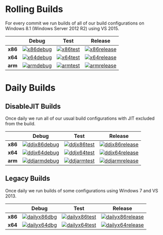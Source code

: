 # Rolling Builds

For every commit we run builds of all of our build configurations on Windows 8.1 (Windows Server 2012 R2) using VS 2015.

|         | __Debug__ | __Test__ | __Release__ |
|:-------:|:---------:|:--------:|:-----------:|
| __x86__ | [![x86debug][x86dbgicon]][x86dbglink] | [![x86test][x86testicon]][x86testlink] | [![x86release][x86relicon]][x86rellink] |
| __x64__ | [![x64debug][x64dbgicon]][x64dbglink] | [![x64test][x64testicon]][x64testlink] | [![x64release][x64relicon]][x64rellink] |
| __arm__ | [![armdebug][armdbgicon]][armdbglink] | [![armtest][armtesticon]][armtestlink] | [![armrelease][armrelicon]][armrellink] |

[x86dbgicon]: http://dotnet-ci.cloudapp.net/job/Microsoft_ChakraCore/job/Microsoft_ChakraCore_x86_debug/badge/icon
[x86dbglink]: http://dotnet-ci.cloudapp.net/job/Microsoft_ChakraCore/job/Microsoft_ChakraCore_x86_debug/
[x86testicon]: http://dotnet-ci.cloudapp.net/job/Microsoft_ChakraCore/job/Microsoft_ChakraCore_x86_test/badge/icon
[x86testlink]: http://dotnet-ci.cloudapp.net/job/Microsoft_ChakraCore/job/Microsoft_ChakraCore_x86_test/
[x86relicon]: http://dotnet-ci.cloudapp.net/job/Microsoft_ChakraCore/job/Microsoft_ChakraCore_x86_release/badge/icon
[x86rellink]: http://dotnet-ci.cloudapp.net/job/Microsoft_ChakraCore/job/Microsoft_ChakraCore_x86_release/

[x64dbgicon]: http://dotnet-ci.cloudapp.net/job/Microsoft_ChakraCore/job/Microsoft_ChakraCore_x64_debug/badge/icon
[x64dbglink]: http://dotnet-ci.cloudapp.net/job/Microsoft_ChakraCore/job/Microsoft_ChakraCore_x64_debug/
[x64testicon]: http://dotnet-ci.cloudapp.net/job/Microsoft_ChakraCore/job/Microsoft_ChakraCore_x64_test/badge/icon
[x64testlink]: http://dotnet-ci.cloudapp.net/job/Microsoft_ChakraCore/job/Microsoft_ChakraCore_x64_test/
[x64relicon]: http://dotnet-ci.cloudapp.net/job/Microsoft_ChakraCore/job/Microsoft_ChakraCore_x64_release/badge/icon
[x64rellink]: http://dotnet-ci.cloudapp.net/job/Microsoft_ChakraCore/job/Microsoft_ChakraCore_x64_release/

[armdbgicon]: http://dotnet-ci.cloudapp.net/job/Microsoft_ChakraCore/job/Microsoft_ChakraCore_arm_debug/badge/icon
[armdbglink]: http://dotnet-ci.cloudapp.net/job/Microsoft_ChakraCore/job/Microsoft_ChakraCore_arm_debug/
[armtesticon]: http://dotnet-ci.cloudapp.net/job/Microsoft_ChakraCore/job/Microsoft_ChakraCore_arm_test/badge/icon
[armtestlink]: http://dotnet-ci.cloudapp.net/job/Microsoft_ChakraCore/job/Microsoft_ChakraCore_arm_test/
[armrelicon]: http://dotnet-ci.cloudapp.net/job/Microsoft_ChakraCore/job/Microsoft_ChakraCore_arm_release/badge/icon
[armrellink]: http://dotnet-ci.cloudapp.net/job/Microsoft_ChakraCore/job/Microsoft_ChakraCore_arm_release/

# Daily Builds

## DisableJIT Builds

Once daily we run all of our usual build configurations with JIT excluded from the build.

|         | __Debug__ | __Test__ | __Release__ |
|:-------:|:---------:|:--------:|:-----------:|
| __x86__ | [![ddjx86debug][ddjx86dbgicon]][ddjx86dbglink] | [![ddjx86test][ddjx86testicon]][ddjx86testlink] | [![ddjx86release][ddjx86relicon]][ddjx86rellink] |
| __x64__ | [![ddjx64debug][ddjx64dbgicon]][ddjx64dbglink] | [![ddjx64test][ddjx64testicon]][ddjx64testlink] | [![ddjx64release][ddjx64relicon]][ddjx64rellink] |
| __arm__ | [![ddjarmdebug][ddjarmdbgicon]][ddjarmdbglink] | [![ddjarmtest][ddjarmtesticon]][ddjarmtestlink] | [![ddjarmrelease][ddjarmrelicon]][ddjarmrellink] |

[ddjx86dbgicon]: http://dotnet-ci.cloudapp.net/job/Microsoft_ChakraCore/job/Microsoft_ChakraCore_daily_disablejit_x86_debug/badge/icon
[ddjx86dbglink]: http://dotnet-ci.cloudapp.net/job/Microsoft_ChakraCore/job/Microsoft_ChakraCore_daily_disablejit_x86_debug/
[ddjx86testicon]: http://dotnet-ci.cloudapp.net/job/Microsoft_ChakraCore/job/Microsoft_ChakraCore_daily_disablejit_x86_test/badge/icon
[ddjx86testlink]: http://dotnet-ci.cloudapp.net/job/Microsoft_ChakraCore/job/Microsoft_ChakraCore_daily_disablejit_x86_test/
[ddjx86relicon]: http://dotnet-ci.cloudapp.net/job/Microsoft_ChakraCore/job/Microsoft_ChakraCore_daily_disablejit_x86_release/badge/icon
[ddjx86rellink]: http://dotnet-ci.cloudapp.net/job/Microsoft_ChakraCore/job/Microsoft_ChakraCore_daily_disablejit_x86_release/

[ddjx64dbgicon]: http://dotnet-ci.cloudapp.net/job/Microsoft_ChakraCore/job/Microsoft_ChakraCore_daily_disablejit_x64_debug/badge/icon
[ddjx64dbglink]: http://dotnet-ci.cloudapp.net/job/Microsoft_ChakraCore/job/Microsoft_ChakraCore_daily_disablejit_x64_debug/
[ddjx64testicon]: http://dotnet-ci.cloudapp.net/job/Microsoft_ChakraCore/job/Microsoft_ChakraCore_daily_disablejit_x64_test/badge/icon
[ddjx64testlink]: http://dotnet-ci.cloudapp.net/job/Microsoft_ChakraCore/job/Microsoft_ChakraCore_daily_disablejit_x64_test/
[ddjx64relicon]: http://dotnet-ci.cloudapp.net/job/Microsoft_ChakraCore/job/Microsoft_ChakraCore_daily_disablejit_x64_release/badge/icon
[ddjx64rellink]: http://dotnet-ci.cloudapp.net/job/Microsoft_ChakraCore/job/Microsoft_ChakraCore_daily_disablejit_x64_release/

[ddjarmdbgicon]: http://dotnet-ci.cloudapp.net/job/Microsoft_ChakraCore/job/Microsoft_ChakraCore_daily_disablejit_arm_debug/badge/icon
[ddjarmdbglink]: http://dotnet-ci.cloudapp.net/job/Microsoft_ChakraCore/job/Microsoft_ChakraCore_daily_disablejit_arm_debug/
[ddjarmtesticon]: http://dotnet-ci.cloudapp.net/job/Microsoft_ChakraCore/job/Microsoft_ChakraCore_daily_disablejit_arm_test/badge/icon
[ddjarmtestlink]: http://dotnet-ci.cloudapp.net/job/Microsoft_ChakraCore/job/Microsoft_ChakraCore_daily_disablejit_arm_test/
[ddjarmrelicon]: http://dotnet-ci.cloudapp.net/job/Microsoft_ChakraCore/job/Microsoft_ChakraCore_daily_disablejit_arm_release/badge/icon
[ddjarmrellink]: http://dotnet-ci.cloudapp.net/job/Microsoft_ChakraCore/job/Microsoft_ChakraCore_daily_disablejit_arm_release/

## Legacy Builds

Once daily we run builds of some configurations using Windows 7 and VS 2013.

|         | __Debug__ | __Test__ | __Release__ |
|:-------:|:---------------:|:--------------:|:-----------------:|
| __x86__ | [![dailyx86dbg][dailyx86dbgicon]][dailyx86dbglink] | [![dailyx86test][dailyx86testicon]][dailyx86testlink] | [![dailyx86release][dailyx86relicon]][dailyx86rellink] |
| __x64__ | [![dailyx64dbg][dailyx64dbgicon]][dailyx64dbglink] | [![dailyx64test][dailyx64testicon]][dailyx64testlink] | [![dailyx64release][dailyx64relicon]][dailyx64rellink] |

[dailyx86dbgicon]: http://dotnet-ci.cloudapp.net/job/Microsoft_ChakraCore/job/Microsoft_ChakraCore_daily_x86_debug_prtest/badge/icon
[dailyx86dbglink]: http://dotnet-ci.cloudapp.net/job/Microsoft_ChakraCore/job/Microsoft_ChakraCore_daily_x86_debug_prtest/
[dailyx86testicon]: http://dotnet-ci.cloudapp.net/job/Microsoft_ChakraCore/job/Microsoft_ChakraCore_daily_x86_test_prtest/badge/icon
[dailyx86testlink]: http://dotnet-ci.cloudapp.net/job/Microsoft_ChakraCore/job/Microsoft_ChakraCore_daily_x86_test_prtest/
[dailyx86relicon]: http://dotnet-ci.cloudapp.net/job/Microsoft_ChakraCore/job/Microsoft_ChakraCore_daily_x86_release_prtest/badge/icon
[dailyx86rellink]: http://dotnet-ci.cloudapp.net/job/Microsoft_ChakraCore/job/Microsoft_ChakraCore_daily_x86_release_prtest/

[dailyx64dbgicon]: http://dotnet-ci.cloudapp.net/job/Microsoft_ChakraCore/job/Microsoft_ChakraCore_daily_x64_debug_prtest/badge/icon
[dailyx64dbglink]: http://dotnet-ci.cloudapp.net/job/Microsoft_ChakraCore/job/Microsoft_ChakraCore_daily_x64_debug_prtest/
[dailyx64testicon]: http://dotnet-ci.cloudapp.net/job/Microsoft_ChakraCore/job/Microsoft_ChakraCore_daily_x64_test_prtest/badge/icon
[dailyx64testlink]: http://dotnet-ci.cloudapp.net/job/Microsoft_ChakraCore/job/Microsoft_ChakraCore_daily_x64_test_prtest/
[dailyx64relicon]: http://dotnet-ci.cloudapp.net/job/Microsoft_ChakraCore/job/Microsoft_ChakraCore_daily_x64_release_prtest/badge/icon
[dailyx64rellink]: http://dotnet-ci.cloudapp.net/job/Microsoft_ChakraCore/job/Microsoft_ChakraCore_daily_x64_release_prtest/